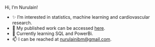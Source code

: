 Hi, I’m Nurulain!

- ✨ I’m interested in statistics, machine learning and cardiovascular research.
- 📄 My published work can be accessed [here](https://www.researchgate.net/profile/Nurulain-Ibrahim).
- 📓 Currently learning SQL and PowerBi.
- 📫 I can be reached at nurulainibm@gmail.com. 

<!---
nurulainibm/nurulainibm is a ✨ special ✨ repository because its `README.md` (this file) appears on your GitHub profile.
You can click the Preview link to take a look at your changes.
--->
